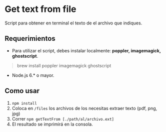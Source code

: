 # Get text from file
Script para obtener en terminal el texto de el archivo que indiques.

## Requerimientos
- Para utilizar el script, debes instalar localmente: **poppler, imagemagick, ghostscript**.

> brew install poppler imagemagick ghostscript

 - Node.js 6.* o mayor.

## Como usar

 1. `npm install`
 2. Coloca en `/files` los archivos de los necesitas extraer texto (pdf,
    png, jpg)
 3. Correr `npm getTextFrom [./path/al/archivo.ext]`
 4. El resultado se imprimirá en la consola.